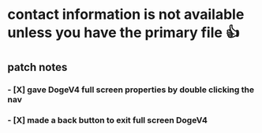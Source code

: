 # contact information is not available unless you have the primary file 👍

## patch notes
### - [X] gave DogeV4 full screen properties by double clicking the nav
### - [X] made a back button to exit full screen DogeV4